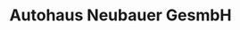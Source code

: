 ---
title: "Autohaus Neubauer GesmbH"
url: /knittelfeld/autohaus-neubauer-gesmbh/
shop: Autowerkstatt
---